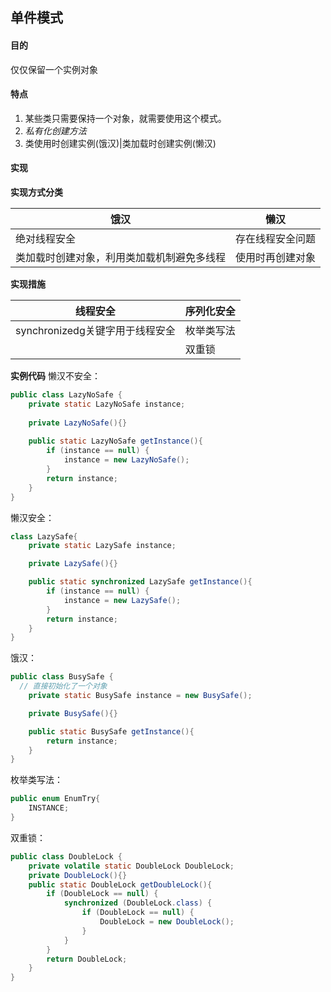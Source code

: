 ## 单件模式

#### 目的

仅仅保留一个实例对象

#### 特点

1. 某些类只需要保持一个对象，就需要使用这个模式。
2. *私有化创建方法*
3. 类使用时创建实例(饿汉)|类加载时创建实例(懒汉)

#### 实现

**实现方式分类**

| 饿汉                    | 懒汉       |
| --------------------- | -------- |
| 绝对线程安全                | 存在线程安全问题 |
| 类加载时创建对象，利用类加载机制避免多线程 | 使用时再创建对象 |

**实现措施**

| 线程安全                   | 序列化安全 |
| ---------------------- | ----- |
| synchronizedg关键字用于线程安全 | 枚举类写法 |
|                        | 双重锁   |

**实例代码**
懒汉不安全：
```java
public class LazyNoSafe {
    private static LazyNoSafe instance;
  
    private LazyNoSafe(){}
  
    public static LazyNoSafe getInstance(){
        if (instance == null) {
            instance = new LazyNoSafe();
        }
        return instance;
    }
}
```

懒汉安全：
```java
class LazySafe{
    private static LazySafe instance;

    private LazySafe(){}

    public static synchronized LazySafe getInstance(){
        if (instance == null) {
            instance = new LazySafe();
        }
        return instance;
    }
}
```

饿汉：
```java
public class BusySafe {
  // 直接初始化了一个对象
    private static BusySafe instance = new BusySafe();

    private BusySafe(){}

    public static BusySafe getInstance(){
        return instance;
    }
}
```

枚举类写法：
```java
public enum EnumTry{
    INSTANCE;
}
```

双重锁：
```java
public class DoubleLock {
    private volatile static DoubleLock DoubleLock;
    private DoubleLock(){}
    public static DoubleLock getDoubleLock(){
        if (DoubleLock == null) {
            synchronized (DoubleLock.class) {
                if (DoubleLock == null) {
                    DoubleLock = new DoubleLock();
                }
            }
        }
        return DoubleLock;
    }
}
```